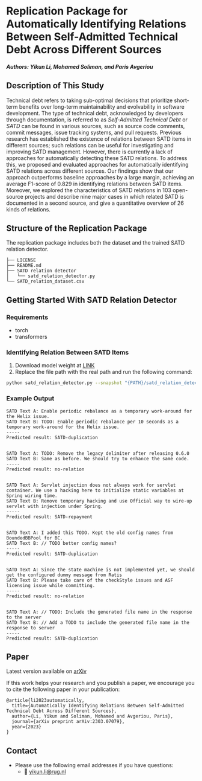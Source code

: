 # Replication Package for Automatically Identifying Relations Between Self-Admitted Technical Debt Across Different Sources

##### Authors: Yikun Li, Mohamed Soliman, and Paris Avgeriou


## Description of This Study

Technical debt refers to taking sub-optimal decisions that prioritize short-term benefits over long-term maintainability and evolvability in software development.
The type of technical debt, acknowledged by developers through documentation, is referred to as 
*Self-Admitted Technical Debt* or *SATD* can be found in various sources, such as source code comments, commit messages, issue tracking systems, and pull requests.
Previous research has established the existence of relations between SATD items in different sources; such relations can be useful for investigating and improving SATD management.
However, there is currently a lack of approaches for automatically detecting these SATD relations.
To address this, we proposed and evaluated approaches for automatically identifying SATD relations across different sources.
Our findings show that our approach outperforms baseline approaches by a large margin, achieving an average F1-score of 0.829 in identifying relations between SATD items. 
Moreover, we explored the characteristics of SATD relations in 103 open-source projects and describe nine major cases in which related SATD is documented in a second source, and give a quantitative overview of 26 kinds of relations.


## Structure of the Replication Package

The replication package includes both the dataset and the trained SATD relation detector.

```
├── LICENSE
├── README.md
├── SATD relation detector
│   └── satd_relation_detector.py
└── SATD_relation_dataset.csv
```


## Getting Started With SATD Relation Detector

### Requirements

- torch
- transformers


### Identifying Relation Between SATD Items

1. Download model weight at [LINK](https://zenodo.org/record/7819763)
2. Replace the file path with the real path and run the following command:

```bash
python satd_relation_detector.py --snapshot "{PATH}/satd_relation_detector.pt"
```


### Example Output

```
SATD Text A: Enable periodic rebalance as a temporary work-around for the Helix issue.
SATD Text B: TODO: Enable periodic rebalance per 10 seconds as a temporary work-around for the Helix issue.
-----
Predicted result: SATD-duplication


SATD Text A: TODO: Remove the legacy delimiter after releasing 0.6.0
SATD Text B: Same as before. We should try to enhance the same code.
-----
Predicted result: no-relation


SATD Text A: Servlet injection does not always work for servlet container. We use a hacking here to initialize static variables at Spring wiring time.
SATD Text B: Remove temporary hacking and use Official way to wire-up servlet with injection under Spring.
-----
Predicted result: SATD-repayment


SATD Text A: I added this TODO. Kept the old config names from BoundedBBPool for BC.
SATD Text B: // TODO better config names?
-----
Predicted result: SATD-duplication


SATD Text A: Since the state machine is not implemented yet, we should get the configured dummy message from Ratis
SATD Text B: Please take care of the checkStyle issues and ASF licensing issue while committing.
-----
Predicted result: no-relation


SATD Text A: // TODO: Include the generated file name in the response to the server
SATD Text B: // Add a TODO to include the generated file name in the response to server
-----
Predicted result: SATD-duplication
```


## Paper

Latest version available on [arXiv](https://arxiv.org/abs/2303.07079)

If this work helps your research and you publish a paper, we encourage you to cite the following paper in your publication:

```
@article{li2023automatically,
  title={Automatically Identifying Relations Between Self-Admitted Technical Debt Across Different Sources},
  author={Li, Yikun and Soliman, Mohamed and Avgeriou, Paris},
  journal={arXiv preprint arXiv:2303.07079},
  year={2023}
}
```

## Contact

- Please use the following email addresses if you have questions:
    - :email: <yikun.li@rug.nl>
